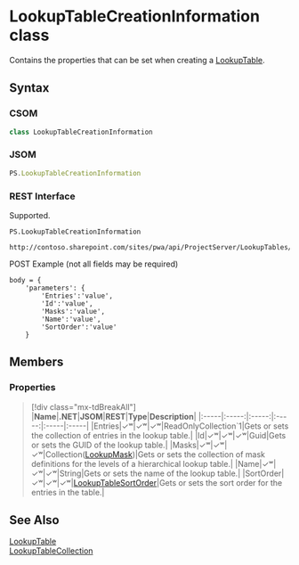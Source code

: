 [comment]: # (Name:LookupTableCreationInformation)
[comment]: # (Name:Microsoft.ProjectServer.LookupTableCreationInformation)
[comment]: # (Type:class)
[comment]: # (Status:Verified)

# <a name="name"></a>LookupTableCreationInformation class

<a name="description"></a>Contains the properties that can be set when creating a [LookupTable](LookupTable.md).

## <a name="syntax"></a>Syntax

### CSOM

```cs
class LookupTableCreationInformation 
```
### JSOM

```javascript
PS.LookupTableCreationInformation
```
### REST Interface

Supported.

```
PS.LookupTableCreationInformation

http://contoso.sharepoint.com/sites/pwa/api/ProjectServer/LookupTables/Add
```
POST Example (not all fields may be required)
```
body = {
	'parameters': {
		'Entries':'value', 
		'Id':'value', 
		'Masks':'value', 
		'Name':'value', 
		'SortOrder':'value'		
	}
```

## <a name="members"></a>Members

### <a name="properties"></a>Properties
> [!div class="mx-tdBreakAll"]
|**Name**|**.NET**|**JSOM**|**REST**|**Type**|**Description**|
|:-----|:-----:|:-----:|:-----:|:-----|:-----|
|<a name="Entries"></a>Entries|&#x2713;&#x02B7;|&#x2713;&#x02B7;|&#x2713;&#x02B7;|ReadOnlyCollection`1|Gets or sets the collection of entries in the lookup table.|
|<a name="Id"></a>Id|&#x2713;&#x02B7;|&#x2713;&#x02B7;|&#x2713;&#x02B7;|Guid|Gets or sets the GUID of the lookup table.|
|<a name="Masks"></a>Masks|&#x2713;&#x02B7;|&#x2713;&#x02B7;|&#x2713;&#x02B7;|Collection([LookupMask](LookupMask.md))|Gets or sets the collection of mask definitions for the levels of a hierarchical lookup table.|
|<a name="Name"></a>Name|&#x2713;&#x02B7;|&#x2713;&#x02B7;|&#x2713;&#x02B7;|String|Gets or sets the name of the lookup table.|
|<a name="SortOrder"></a>SortOrder|&#x2713;&#x02B7;|&#x2713;&#x02B7;|&#x2713;&#x02B7;|[LookupTableSortOrder](LookupTableSortOrder.md)|Gets or sets the sort order for the entries in the table.|

## <a name="seeAlso"></a>See Also

[LookupTable](LookupTable.md)<br/>
[LookupTableCollection](LookupTableCollection.md)<br/>
